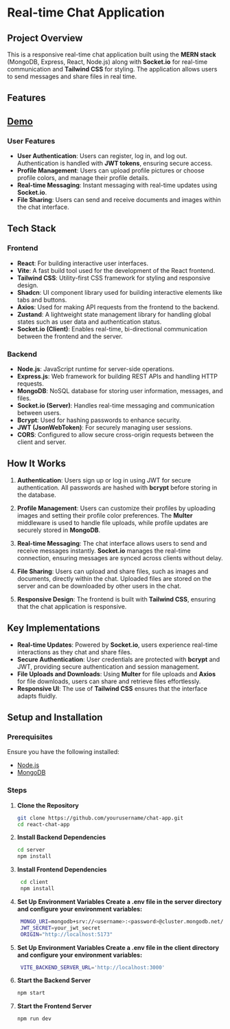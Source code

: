 # Real-time Chat Application

## Project Overview

This is a responsive real-time chat application built using the **MERN stack** (MongoDB, Express, React, Node.js) along with **Socket.io** for real-time communication and **Tailwind CSS** for styling. The application allows users to send messages and share files in real time.
## Features

## [Demo](https://drive.google.com/file/d/1680-N_k4s5hiJ1VXzuRcAKxrAIRghsPK/view?usp=drive_link)

### User Features
- **User Authentication**: Users can register, log in, and log out. Authentication is handled with **JWT tokens**, ensuring secure access.
- **Profile Management**: Users can upload profile pictures or choose profile colors, and manage their profile details.
- **Real-time Messaging**: Instant messaging with real-time updates using **Socket.io**.
- **File Sharing**: Users can send and receive documents and images within the chat interface.

## Tech Stack

### Frontend
- **React**: For building interactive user interfaces.
- **Vite**: A fast build tool used for the development of the React frontend.
- **Tailwind CSS**: Utility-first CSS framework for styling and responsive design.
- **Shadcn**: UI component library used for building interactive elements like tabs and buttons.
- **Axios**: Used for making API requests from the frontend to the backend.
- **Zustand**: A lightweight state management library for handling global states such as user data and authentication status.
- **Socket.io (Client)**: Enables real-time, bi-directional communication between the frontend and the server.

### Backend
- **Node.js**: JavaScript runtime for server-side operations.
- **Express.js**: Web framework for building REST APIs and handling HTTP requests.
- **MongoDB**: NoSQL database for storing user information, messages, and files.
- **Socket.io (Server)**: Handles real-time messaging and communication between users.
- **Bcrypt**: Used for hashing passwords to enhance security.
- **JWT (JsonWebToken)**: For securely managing user sessions.
- **CORS**: Configured to allow secure cross-origin requests between the client and server.

## How It Works

1. **Authentication**: Users sign up or log in using JWT for secure authentication. All passwords are hashed with **bcrypt** before storing in the database.
   
2. **Profile Management**: Users can customize their profiles by uploading images and setting their profile color preferences. The **Multer** middleware is used to handle file uploads, while profile updates are securely stored in **MongoDB**.

3. **Real-time Messaging**: The chat interface allows users to send and receive messages instantly. **Socket.io** manages the real-time connection, ensuring messages are synced across clients without delay.

4. **File Sharing**: Users can upload and share files, such as images and documents, directly within the chat. Uploaded files are stored on the server and can be downloaded by other users in the chat.

5. **Responsive Design**: The frontend is built with **Tailwind CSS**, ensuring that the chat application is responsive.

## Key Implementations

- **Real-time Updates**: Powered by **Socket.io**, users experience real-time interactions as they chat and share files.
- **Secure Authentication**: User credentials are protected with **bcrypt** and JWT, providing secure authentication and session management.
- **File Uploads and Downloads**: Using **Multer** for file uploads and **Axios** for file downloads, users can share and retrieve files effortlessly.
- **Responsive UI**: The use of **Tailwind CSS** ensures that the interface adapts fluidly.

## Setup and Installation

### Prerequisites
Ensure you have the following installed:
- [Node.js](https://nodejs.org/)
- [MongoDB](https://www.mongodb.com/)

### Steps

1. **Clone the Repository**
   ```bash
   git clone https://github.com/yourusername/chat-app.git
   cd react-chat-app
   ```
2. **Install Backend Dependencies**
   ```bash
   cd server
   npm install
   ```

3. **Install Frontend Dependencies**
   ```bash
    cd client
    npm install
   ```

4. **Set Up Environment Variables Create a .env file in the server directory and configure your environment variables:**
   ```bash
    MONGO_URI=mongodb+srv://<username>:<password>@cluster.mongodb.net/chat-app
    JWT_SECRET=your_jwt_secret
    ORIGIN="http://localhost:5173"
   ```
   
5. **Set Up Environment Variables Create a .env file in the client directory and configure your environment variables:**
   ```bash
    VITE_BACKEND_SERVER_URL='http://localhost:3000'
   ```
   
6. **Start the Backend Server**
   ```bash
   npm start
   ```

7. **Start the Frontend Server**
   ```bash
   npm run dev
   ```
